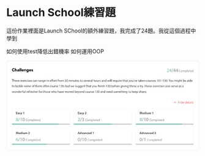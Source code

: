 # Launch School練習題  

這份作業裡面是Launch SChool的額外練習題，我完成了24題。我從這個過程中學到

如何使用test降低出錯機率
如何運用OOP

![](images/ls_exercise.png)